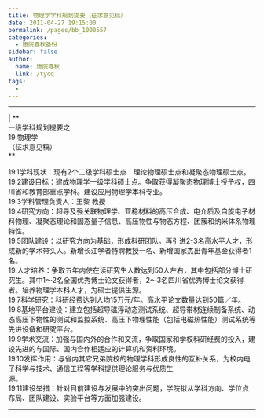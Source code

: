 ```yaml
---
title: 物理学学科规划提要（征求意见稿）
date: 2011-04-27 19:15:00
permalink: /pages/bb_1000557
categories: 
  - 唐院春秋备份
sidebar: false
author: 
  name: 唐院春秋
  link: /tycq
tags: 
  - 
---
```


* * *

  
|  **  
一级学科规划提要之  
19 物理学  
（征求意见稿）  
**  
  
19.1学科现状：现有2个二级学科硕士点：理论物理硕士点和凝聚态物理硕士点。  
19.2建设目标：建成物理学一级学科硕士点。争取获得凝聚态物理博士授予权，四川省和教育部重点学科。建设应用物理学本科专业。  
19.3学科管理负责人：王黎 教授  
19.4研究方向：超导及强关联物理学、亚稳材料的高压合成、电介质及自旋电子材料物理、凝聚态理论和固态量子信息、高压物性与物态方程、团簇和纳米体系物理特性。  
19.5团队建设：以研究方向为基础，形成科研团队。再引进2-3名高水平人才，形成新的学术带头人。新增长江学者特聘教授一名、新增国家杰出青年基金获得者1名。  
19.人才培养：争取五年内使在读研究生人数达到50人左右，其中包括部分博士研究生。其中1～2名全国优秀博士论文获得者，2～3名四川省优秀博士论文获得者。培养物理学本科人才，为硕士提供生源。  
19.7科学研究：科研经费达到人均15万元/年。高水平论文数量达到50篇／年。  
19.8基地平台建设：建立包括超导磁浮动态测试系统、超导带材连续制备系统、动态高压下物性的测试和监控系统、高压下物理性能（包括电磁热性能）测试系统等先进设备和研究平台。  
19.9学术交流：加强与国内外的合作和交流，争取国家和学校科研经费的投入，建设先进的与国际、国内合作相适应的计算机和资料环境。  
19.10发挥作用：与省内其它兄弟院校的物理学科形成良性的互补关系，为校内电子科学与技术、通信工程等学科提供理论服务与优质生  
源。  
19.11建设举措：针对目前建设与发展中的突出问题，学院拟从学科方向、学位点布局、团队建设、实验平台等方面加强建设。  
  
  
---